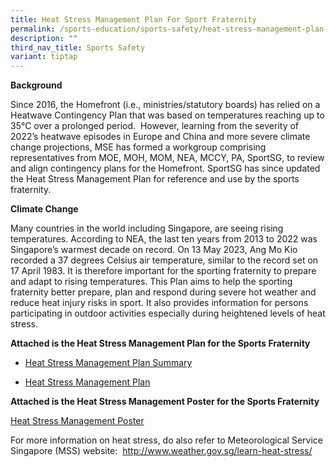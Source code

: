 ```yaml
---
title: Heat Stress Management Plan For Sport Fraternity
permalink: /sports-education/sports-safety/heat-stress-management-plan-for-sport-fraternity/
description: ""
third_nav_title: Sports Safety
variant: tiptap
---
```

<p><strong>Background</strong>
</p>
<p>Since 2016, the Homefront (i.e., ministries/statutory boards) has relied
on a Heatwave Contingency Plan that was based on temperatures reaching
up to 35°C over a prolonged period. &nbsp;However, learning from the severity
of 2022’s heatwave episodes in Europe and China and more severe climate
change projections, MSE has formed a workgroup comprising representatives
from MOE, MOH, MOM, NEA, MCCY, PA, SportSG, to review and align contingency
plans for the Homefront. SportSG has since updated the Heat Stress Management
Plan for reference and use by the sports fraternity.</p>
<p><strong>Climate Change</strong>
</p>
<p>Many countries in the world including Singapore, are seeing rising temperatures.
According to NEA, the last ten years from 2013 to 2022 was Singapore’s
warmest decade on record. On 13 May 2023, Ang Mo Kio recorded a 37 degrees
Celsius air temperature, similar to the record set on 17 April 1983. It
is therefore important for the sporting fraternity to prepare and adapt
to rising temperatures. This Plan aims to help the sporting fraternity
better prepare, plan and respond during severe hot weather and reduce heat
injury risks in sport. It also provides information for persons participating
in outdoor activities especially during heightened levels of heat stress.</p>
<p><strong>Attached is the Heat Stress Management Plan for the Sports Fraternity</strong>
</p>
<ul data-tight="true" class="tight">
<li>
<p><a href="/files/Sport Education/Sport Safety/Heat Stress Management Plan/Heat_Stress_Mgmt_Plan_summary_13_Dec_23.pdf" rel="noopener noreferrer nofollow" target="_blank">Heat Stress Management Plan Summary</a>
</p>
</li>
<li>
<p><a href="/files/Sport Education/Sport Safety/Heat Stress Management Plan/Heat_Stress_Mgmt_Plan_13_Dec_23_website.pdf" rel="noopener noreferrer nofollow" target="_blank">Heat Stress Management Plan</a>
</p>
</li>
</ul>
<p><strong>Attached is the Heat Stress Management Poster for the Sports Fraternity</strong>
</p>
<p><a href="/files/Sports_SG_X_HRPC_posterR2_copy_11_Mar_24_FINAL_Digital.pdf" rel="noopener noreferrer nofollow" target="_blank">Heat Stress Management Poster</a>
</p>
<p>For more information on heat stress, do also refer to Meteorological Service
Singapore (MSS) website:&nbsp; <a href="https://safe.menlosecurity.com/http://www.weather.gov.sg/learn-heat-stress/" rel="noopener noreferrer nofollow" target="_blank">http://www.weather.gov.sg/learn-heat-stress/</a>
</p>